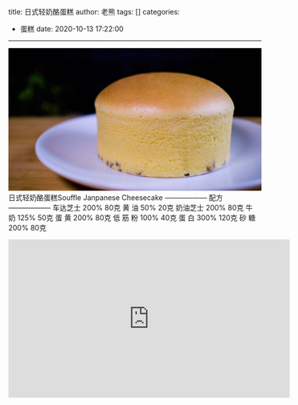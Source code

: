 title: 日式轻奶酪蛋糕
author: 老熊
tags: []
categories:
  - 蛋糕
date: 2020-10-13 17:22:00
---
![](/images/pasted-75.jpg)
日式轻奶酪蛋糕Souffle Janpanese Cheesecake
—————— 配方 ——————
车达芝士      200%      80克 
黄    油           50%      20克
奶油芝士      200%      80克
牛    奶          125%      50克 
蛋    黄          200%     80克 
低 筋  粉       100%      40克 
蛋    白          300%    120克 
砂    糖          200%     80克           

<iframe width="560" height="315" src="https://www.youtube.com/embed/lOq4Bt_X3gE" frameborder="0" allow="accelerometer; autoplay; clipboard-write; encrypted-media; gyroscope; picture-in-picture" allowfullscreen></iframe>